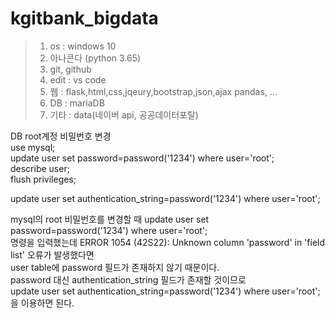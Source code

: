 # kgitbank_bigdata
> 1. os : windows 10
> 2. 아나콘다 (python 3.65)
> 3. git, github
> 4. edit : vs code
> 5. 웹 : flask,html,css,jqeury,bootstrap,json,ajax 
          pandas, ...
> 6. DB : mariaDB
> 7. 기타 : data(네이버 api, 공공데이터포탈)


DB root계정 비밀번호 변경  
use mysql;  
update user set password=password('1234') where user='root';  
describe user;  
flush privileges;  

update user set authentication_string=password('1234') where user='root';  
  
mysql의 root 비밀번호를 변경할 때 update user set password=password('1234') where user='root';   
명령을 입력했는데 ERROR 1054 (42S22): Unknown column 'password' in 'field list' 오류가 발생했다면   
user table에 password 필드가 존재하지 않기 때문이다.   
password 대신 authentication_string 필드가 존재할 것이므로   
update user set authentication_string=password('1234') where user='root'; 을 이용하면 된다.  
